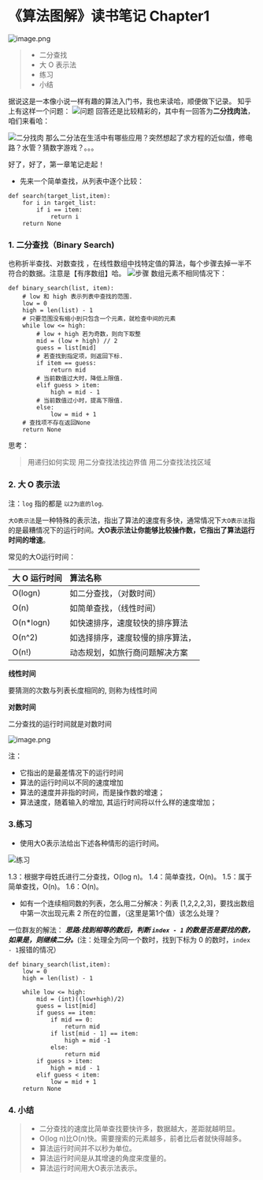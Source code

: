 # 《算法图解》读书笔记 Chapter1

![image.png](https://upload-images.jianshu.io/upload_images/5692007-a77f87d59425b877.png?imageMogr2/auto-orient/strip%7CimageView2/2/w/1240)
> - 二分查找
> - 大 O 表示法
> - 练习
> - 小结

据说这是一本像小说一样有趣的算法入门书，我也来读哈，顺便做下记录。
知乎上有这样一个问题：
![问题](https://upload-images.jianshu.io/upload_images/5692007-2e21c99dbc8b6e9d.png?imageMogr2/auto-orient/strip%7CimageView2/2/w/1240)
回答还是比较精彩的，其中有一回答为**二分找肉法**，咱们来看哈：

![二分找肉](https://upload-images.jianshu.io/upload_images/5692007-32bf7c4c9ee12409.png?imageMogr2/auto-orient/strip%7CimageView2/2/w/1240)
那么二分法在生活中有哪些应用？突然想起了求方程的近似值，修电路？水管？猜数字游戏？。。。

好了，好了，第一章笔记走起！
- 先来一个简单查找，从列表中逐个比较：

```
def search(target_list,item):
    for i in target_list:
        if i == item:
            return i
    return None
```


### 1. 二分查找（Binary Search)
也称折半查找、对数查找 ，在线性数组中找特定值的算法，每个步骤去掉一半不符合的数据。注意是【有序数组】哈。
![步骤](https://upload-images.jianshu.io/upload_images/5692007-d7cd20a26d56b307.png?imageMogr2/auto-orient/strip%7CimageView2/2/w/1240)
数组元素不相同情况下：

```
def binary_search(list, item):  
    # low 和 high 表示列表中查找的范围.  
    low = 0  
    high = len(list) - 1  
    # 只要范围没有缩小到只包含一个元素，就检查中间的元素
    while low <= high:
        # low + high 若为奇数，则向下取整  
        mid = (low + high) // 2  
        guess = list[mid]  
        # 若查找到指定项，则返回下标.  
        if item == guess:  
            return mid  
        # 当前数值过大时，降低上限值.  
        elif guess > item:  
            high = mid - 1  
        # 当前数值过小时，提高下限值.  
        else:  
            low = mid + 1  
    # 查找项不存在返回None  
    return None  
```

思考：

> 用递归如何实现
> 用二分查找法找边界值
> 用二分查找法找区域



### 2. 大 O 表示法

注：`log` 指的都是 `以2为底的log`. 

`大O表示法`是一种特殊的表示法，指出了算法的速度有多快，通常情况下`大O表示法`指的是最糟情况下的运行时间。**大O表示法让你能够比较操作数，它指出了算法运行时间的增速**。 

常见的大O运行时间：



| 大 O 运行时间 | 算法名称                         |
| :------------ | :------------------------------- |
| O(logn)       | 如二分查找，（对数时间）         |
| O(n)          | 如简单查找，（线性时间）         |
| O(n*logn)     | 如快速排序，速度较快的排序算法   |
| O(n^2)        | 如选择排序，速度较慢的排序算法， |
| O(n!)         | 动态规划，如旅行商问题解决方案   |



**线性时间**

要猜测的次数与列表长度相同的, 则称为线性时间

**对数时间**

二分查找的运行时间就是对数时间



![image.png](https://upload-images.jianshu.io/upload_images/5692007-afd945e6a2787c58.png?imageMogr2/auto-orient/strip%7CimageView2/2/w/1240)




注：


- 它指出的是最差情况下的运行时间
- 算法的运行时间以不同的速度增加
- 算法的速度并非指的时间，而是操作数的增速；
- 算法速度，随着输入的增加, 其运行时间将以什么样的速度增加；


### 3.练习
- 使用大O表示法给出下述各种情形的运行时间。



![练习](https://upload-images.jianshu.io/upload_images/5692007-ddb98054ae773006.png?imageMogr2/auto-orient/strip%7CimageView2/2/w/1240)


 1.3：根据字母姓氏进行二分查找，O(log n)。
 1.4：简单查找，O(n)。
 1.5：属于简单查找，O(n)。
 1.6：O(n)。

- 如有一个连续相同数的列表，怎么用二分解决：列表 [1,2,2,2,3]，要找出数组中第一次出现元素 2 所在的位置，（这里是第1个值）该怎么处理？

一位群友的解法：
_**思路:找到相等的数后，判断 `index - 1` 的数是否是要找的数，如果是，则继续二分。**_(注：处理全为同一个数时，找到下标为 0 的数时，`index - 1`报错的情况）
```
def binary_search(list,item):
    low = 0
    high = len(list) - 1

    while low <= high:
        mid = (int)((low+high)/2)
        guess = list[mid]
        if guess == item:
            if mid == 0:
                return mid
            if list[mid - 1] == item:
                high = mid -1
            else:
                return mid
        if guess > item:
            high = mid - 1
        elif guess < item:
            low = mid + 1
    return None
```

### 4. 小结

>- 二分查找的速度比简单查找要快许多，数据越大，差距就越明显。
>- O(log n)比O(n)快。需要搜索的元素越多，前者比后者就快得越多。
>- 算法运行时间并不以秒为单位。
>- 算法运行时间是从其增速的角度来度量的。
>- 算法运行时间用大O表示法表示。
